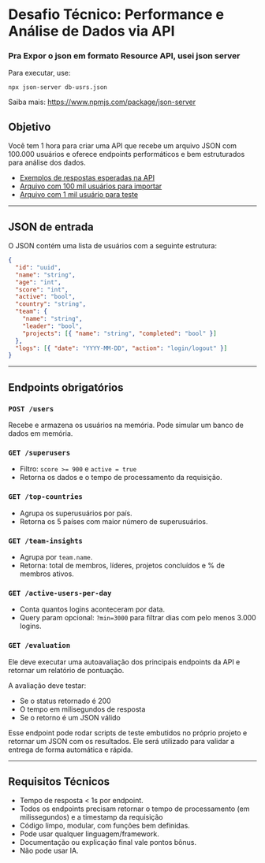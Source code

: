 # Desafio Técnico: Performance e Análise de Dados via API

### Pra Expor o json em formato Resource API, usei json server

Para executar, use:
```
npx json-server db-usrs.json
```

Saiba mais: https://www.npmjs.com/package/json-server

## Objetivo

Você tem 1 hora para criar uma API que recebe um arquivo JSON com 100.000 usuários e oferece endpoints performáticos e bem estruturados para análise dos dados.

- [Exemplos de respostas esperadas na API](https://github.com/codecon-dev/desafio-1-1s-vs-3j/blob/main/exemplos-endpoints.json)
- [Arquivo com 100 mil usuários para importar](https://drive.google.com/file/d/1zOweCB2jidgHwirp_8oBnFyDgJKkWdDA/view?usp=sharing)
- [Arquivo com 1 mil usuário para teste](https://drive.google.com/file/d/1BX03cWxkvB_MbZN8_vtTJBDGiCufyO92/view?usp=sharing)

---

## JSON de entrada

O JSON contém uma lista de usuários com a seguinte estrutura:

```json
{
  "id": "uuid",
  "name": "string",
  "age": "int",
  "score": "int",
  "active": "bool",
  "country": "string",
  "team": {
    "name": "string",
    "leader": "bool",
    "projects": [{ "name": "string", "completed": "bool" }]
  },
  "logs": [{ "date": "YYYY-MM-DD", "action": "login/logout" }]
}
```

---

## Endpoints obrigatórios

### `POST /users`

Recebe e armazena os usuários na memória. Pode simular um banco de dados em memória.

### `GET /superusers`

- Filtro: `score >= 900` e `active = true`
- Retorna os dados e o tempo de processamento da requisição.

### `GET /top-countries`

- Agrupa os superusuários por país.
- Retorna os 5 países com maior número de superusuários.

### `GET /team-insights`

- Agrupa por `team.name`.
- Retorna: total de membros, líderes, projetos concluídos e % de membros ativos.

### `GET /active-users-per-day`

- Conta quantos logins aconteceram por data.
- Query param opcional: `?min=3000` para filtrar dias com pelo menos 3.000 logins.

### `GET /evaluation`

Ele deve executar uma autoavaliação dos principais endpoints da API e retornar um relatório de pontuação.

A avaliação deve testar:

- Se o status retornado é 200
- O tempo em milisegundos de resposta
- Se o retorno é um JSON válido

Esse endpoint pode rodar scripts de teste embutidos no próprio projeto e retornar um JSON com os resultados. Ele será utilizado para validar a entrega de forma automática e rápida.

---

## Requisitos Técnicos

- Tempo de resposta < 1s por endpoint.
- Todos os endpoints precisam retornar o tempo de processamento (em milissegundos) e a timestamp da requisição
- Código limpo, modular, com funções bem definidas.
- Pode usar qualquer linguagem/framework.
- Documentação ou explicação final vale pontos bônus.
- Não pode usar IA.
